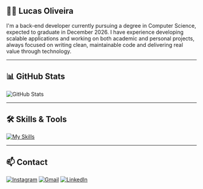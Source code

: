 ## 👨‍💻 Lucas Oliveira

I'm a back-end developer currently pursuing a degree in Computer Science, expected to graduate in December 2026. I have experience developing scalable applications and working on both academic and personal projects, always focused on writing clean, maintainable code and delivering real value through technology.

---

## 📊 GitHub Stats

<picture>
  <source
    srcset="https://github-readme-stats.vercel.app/api?username=lucasoliveira04&show_icons=true&theme=dark"
    media="(prefers-color-scheme: dark)"
  />
  <source
    srcset="https://github-readme-stats.vercel.app/api?username=lucasoliveira04&show_icons=true"
    media="(prefers-color-scheme: light), (prefers-color-scheme: no-preference)"
  />
  <img src="https://github-readme-stats.vercel.app/api?username=lucasoliveira04&show_icons=true" alt="GitHub Stats" />
</picture>

---

## 🛠️ Skills & Tools

[![My Skills](https://skillicons.dev/icons?i=python,typescript,javascript,react,next,docker)](https://skillicons.dev)


---

## 📫 Contact

[![Instagram](https://img.shields.io/badge/-Instagram-%23E4405F?style=for-the-badge&logo=instagram&logoColor=white)](https://www.instagram.com/lucasoliveira.04_/?next=%2F)
[![Gmail](https://img.shields.io/badge/Gmail-D14836?style=for-the-badge&logo=gmail&logoColor=white)](mailto:camposdlucasoli@gmail.com)
[![LinkedIn](https://img.shields.io/badge/LinkedIn-0077B5?style=for-the-badge&logo=linkedin&logoColor=white)](https://www.linkedin.com/in/lucas-oliveira-campos)

